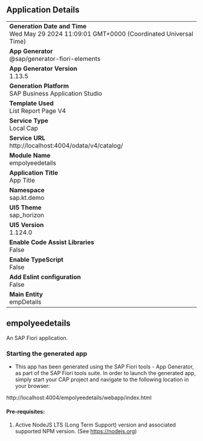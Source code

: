 ## Application Details
|               |
| ------------- |
|**Generation Date and Time**<br>Wed May 29 2024 11:09:01 GMT+0000 (Coordinated Universal Time)|
|**App Generator**<br>@sap/generator-fiori-elements|
|**App Generator Version**<br>1.13.5|
|**Generation Platform**<br>SAP Business Application Studio|
|**Template Used**<br>List Report Page V4|
|**Service Type**<br>Local Cap|
|**Service URL**<br>http://localhost:4004/odata/v4/catalog/
|**Module Name**<br>empolyeedetails|
|**Application Title**<br>App Title|
|**Namespace**<br>sap.kt.demo|
|**UI5 Theme**<br>sap_horizon|
|**UI5 Version**<br>1.124.0|
|**Enable Code Assist Libraries**<br>False|
|**Enable TypeScript**<br>False|
|**Add Eslint configuration**<br>False|
|**Main Entity**<br>empDetails|

## empolyeedetails

An SAP Fiori application.

### Starting the generated app

-   This app has been generated using the SAP Fiori tools - App Generator, as part of the SAP Fiori tools suite.  In order to launch the generated app, simply start your CAP project and navigate to the following location in your browser:

http://localhost:4004/empolyeedetails/webapp/index.html

#### Pre-requisites:

1. Active NodeJS LTS (Long Term Support) version and associated supported NPM version.  (See https://nodejs.org)


